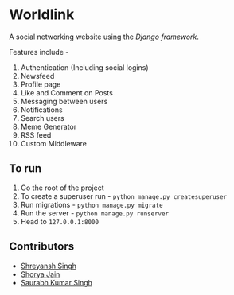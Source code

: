 Worldlink
=========

A social networking website using the *Django framework*.  

Features include -  
1. Authentication (Including social logins)
2. Newsfeed
3. Profile page
4. Like and Comment on Posts
5. Messaging between users
6. Notifications
7. Search users
8. Meme Generator
9. RSS feed
10. Custom Middleware

## To run

1. Go the root of the project
2. To create a superuser run - `python manage.py createsuperuser`
3. Run migrations -  `python manage.py migrate`
4. Run the server - `python manage.py runserver`
5. Head to `127.0.0.1:8000`

## Contributors

* [Shreyansh Singh](https://github.com/shreyansh26)
* [Shorya Jain](https://github.com/SJ255)
* [Saurabh Kumar Singh](https://github.com/saurabh303)
